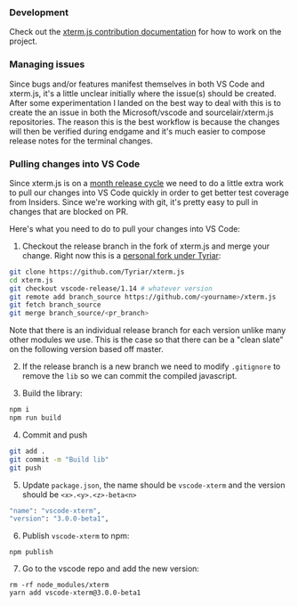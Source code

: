 ### Development

Check out the [xterm.js contribution documentation](https://github.com/sourcelair/xterm.js#development-and-contribution) for how to work on the project.

### Managing issues

Since bugs and/or features manifest themselves in both VS Code and xterm.js, it's a little unclear initially where the issue(s) should be created. After some experimentation I landed on the best way to deal with this is to create the an issue in both the Microsoft/vscode and sourcelair/xterm.js repositories. The reason this is the best workflow is because the changes will then be verified during endgame and it's much easier to compose release notes for the terminal changes.

### Pulling changes into VS Code

Since xterm.js is on a [month release cycle](https://github.com/sourcelair/xterm.js#releases) we need to do a little extra work to pull our changes into VS Code quickly in order to get better test coverage from Insiders. Since we're working with git, it's pretty easy to pull in changes that are blocked on PR.

Here's what you need to do to pull your changes into VS Code:

1. Checkout the release branch in the fork of xterm.js and merge your change. Right now this is a [personal fork under Tyriar](https://github.com/Tyriar/xterm.js):

  ```bash
  git clone https://github.com/Tyriar/xterm.js
  cd xterm.js
  git checkout vscode-release/1.14 # whatever version
  git remote add branch_source https://github.com/<yourname>/xterm.js
  git fetch branch_source
  git merge branch_source/<pr_branch>
  ```

  Note that there is an individual release branch for each version unlike many other modules we use. This is the case so that there can be a "clean slate" on the following version based off master.

2. If the release branch is a new branch we need to modify `.gitignore` to remove the `lib` so we can commit the compiled javascript.

3. Build the library:

  ```bash
  npm i
  npm run build
  ```

4. Commit and push

  ```bash
  git add .
  git commit -m "Build lib"
  git push
  ```

5. Update `package.json`, the name should be `vscode-xterm` and the version should be `<x>.<y>.<z>-beta<n>`

  ```bash
  "name": "vscode-xterm",
  "version": "3.0.0-beta1",
  ```

6. Publish `vscode-xterm` to npm:

  ```
  npm publish
  ```

7. Go to the vscode repo and add the new version:

  ```
  rm -rf node_modules/xterm
  yarn add vscode-xterm@3.0.0-beta1
  ```